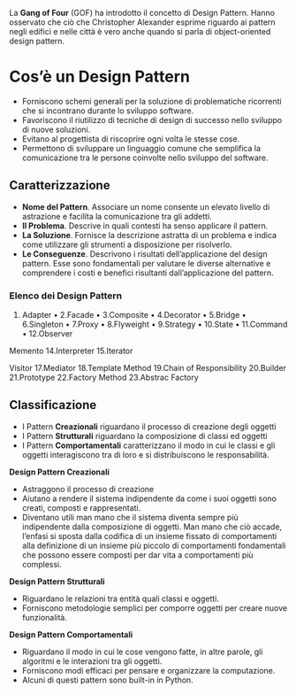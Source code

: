 La **Gang of Four** (GOF) ha introdotto il concetto di Design Pattern. Hanno osservato che ciò che Christopher Alexander esprime riguardo ai pattern negli edifici e nelle città è vero anche quando si parla di object-oriented design pattern. 

# Cos’è un Design Pattern

- Forniscono schemi generali per la soluzione di problematiche ricorrenti che si incontrano durante lo sviluppo software.
- Favoriscono il riutilizzo di tecniche di design di successo nello sviluppo di nuove soluzioni.
- Evitano al progettista di riscoprire ogni volta le stesse cose.
- Permettono di sviluppare un linguaggio comune che semplifica la comunicazione tra le persone coinvolte nello sviluppo del software.

## Caratterizzazione

- **Nome del Pattern**. Associare un nome consente un elevato livello di astrazione e facilita la comunicazione tra gli addetti.
- **Il Problema**. Descrive in quali contesti ha senso applicare il pattern.
- **La Soluzione**. Fornisce la descrizione astratta di un problema e indica come utilizzare gli strumenti a disposizione per risolverlo.
- **Le Conseguenze**. Descrivono i risultati dell’applicazione del design pattern. Esse sono fondamentali per valutare le diverse alternative e comprendere i costi e benefici risultanti dall’applicazione del pattern.

### Elenco dei Design Pattern

1. Adapter
• 2.Facade
• 3.Composite
• 4.Decorator
• 5.Bridge
• 6.Singleton
• 7.Proxy
• 8.Flyweight
• 9.Strategy
• 10.State
• 11.Command
• 12.Observer

Memento
14.Interpreter
15.Iterator

Visitor
17.Mediator
18.Template Method
19.Chain of Responsibility
20.Builder
21.Prototype
22.Factory Method
23.Abstrac Factory

## Classificazione

- I Pattern **Creazionali** riguardano il processo di creazione degli oggetti
- I Pattern **Strutturali** riguardano la composizione di classi ed oggetti
- I Pattern **Comportamentali** caratterizzano il modo in cui le classi e gli oggetti interagiscono tra di loro e si distribuiscono le responsabilità.

**Design Pattern Creazionali**

- Astraggono il processo di creazione
- Aiutano a rendere il sistema indipendente da come i suoi oggetti sono creati, composti e rappresentati.
- Diventano utili man mano che il sistema diventa sempre più indipendente dalla composizione di oggetti. Man mano che ciò accade, l’enfasi si sposta dalla codifica di un insieme fissato di comportamenti alla definizione di un insieme più piccolo di comportamenti fondamentali che possono essere composti per dar vita a comportamenti più complessi.

**Design Pattern Strutturali**

- Riguardano le relazioni tra entità quali classi e oggetti.
- Forniscono metodologie semplici per comporre oggetti per creare nuove funzionalità.

**Design Pattern Comportamentali**

- Riguardano il modo in cui le cose vengono fatte, in altre parole, gli algoritmi e le interazioni tra gli oggetti.
- Forniscono modi efficaci per pensare e organizzare la computazione.
- Alcuni di questi pattern sono built-in in Python.